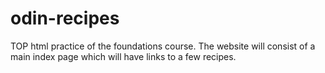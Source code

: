 # odin-recipes
TOP html practice of the foundations course.
The website will consist of a main index page which will have links to a few recipes.